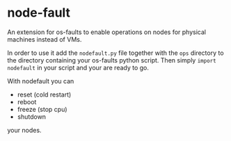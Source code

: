 # node-fault

An extension for os-faults to enable operations on nodes for physical machines instead of VMs.

In order to use it add the `nodefault.py` file together with the `ops` directory to the directory containing your os-faults python script.
Then simply `import nodefault` in your script and your are ready to go.

With nodefault you can

* reset (cold restart)
* reboot
* freeze (stop cpu)
* shutdown

your nodes.
